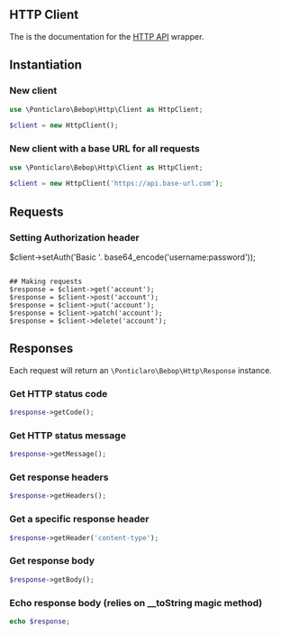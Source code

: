 HTTP Client
---
The is the documentation for the [HTTP API](http://codex.wordpress.org/HTTP_API) wrapper.  

## Instantiation
### New client
```php
use \Ponticlaro\Bebop\Http\Client as HttpClient;

$client = new HttpClient();
```

### New client with a base URL for all requests
```php
use \Ponticlaro\Bebop\Http\Client as HttpClient;

$client = new HttpClient('https://api.base-url.com');
```

## Requests
### Setting Authorization header
$client->setAuth('Basic '. base64_encode('username:password'));
```

## Making requests
$response = $client->get('account');
$response = $client->post('account');
$response = $client->put('account');
$response = $client->patch('account');
$response = $client->delete('account');
```
## Responses
Each request will return an `\Ponticlaro\Bebop\Http\Response` instance.  

### Get HTTP status code
```php
$response->getCode();
```

### Get HTTP status message
```php
$response->getMessage();
```

### Get response headers 
```php
$response->getHeaders();
```

### Get a specific response header
```php
$response->getHeader('content-type');
```

### Get response body
```php
$response->getBody();
```

### Echo response body (relies on __toString magic method)
```php
echo $response;
```
